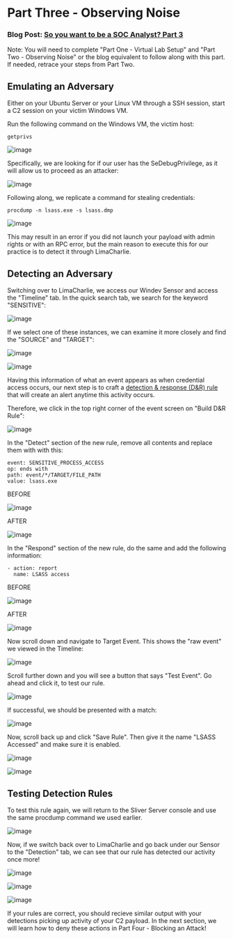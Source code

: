 # Part Three - Observing Noise

### Blog Post: [So you want to be a SOC Analyst? Part 3](https://blog.ecapuano.com/p/so-you-want-to-be-a-soc-analyst-part-77e)

Note: You will need to complete "Part One - Virtual Lab Setup" and "Part Two - Observing Noise" or the blog equivalent to follow along with this part. If needed, retrace your steps from Part Two. 

## Emulating an Adversary

Either on your Ubuntu Server or your Linux VM through a SSH session, start a C2 session on your victim Windows VM.

Run the following command on the Windows VM, the victim host: 
```
getprivs
```

![image](https://github.com/Virtual-Watcher/SOC-Analyst-Walkthrough/assets/171607952/d51ea939-241f-497e-83c2-7c213ee91b32)

Specifically, we are looking for if our user has the SeDebugPrivilege, as it will allow us to proceed as an attacker:

![image](https://github.com/Virtual-Watcher/SOC-Analyst-Walkthrough/assets/171607952/0494712f-6f96-43a7-8be9-11b06ad7e1fe)

Following along, we replicate a command for stealing credentials:
```
procdump -n lsass.exe -s lsass.dmp
```

![image](https://github.com/Virtual-Watcher/SOC-Analyst-Walkthrough/assets/171607952/307e23e9-d268-46c5-a6af-69c5492bc1e8)

This may result in an error if you did not launch your payload with admin rights or with an RPC error, but the main reason to execute this for our practice is to detect it through LimaCharlie. 


## Detecting an Adversary 

Switching over to LimaCharlie, we access our Windev Sensor and access the "Timeline" tab. In the quick search tab, we search for the keyword "SENSITIVE":

![image](https://github.com/Virtual-Watcher/SOC-Analyst-Walkthrough/assets/171607952/14cd3114-da2f-4b1b-9e78-ef3f64012f7c)

If we select one of these instances, we can examine it more closely and find the "SOURCE" and "TARGET":

![image](https://github.com/Virtual-Watcher/SOC-Analyst-Walkthrough/assets/171607952/1f9ed7cd-74dd-406f-ba0c-4a1f2b56f49c)

![image](https://github.com/Virtual-Watcher/SOC-Analyst-Walkthrough/assets/171607952/4e500e28-bc1c-4f94-bab7-8f2633914091)

Having this information of what an event appears as when credential access occurs, our next step is to craft a [detection & response (D&R) rule](https://docs.limacharlie.io/docs/detection-and-response) that will create an alert anytime this activity occurs.

Therefore, we click in the top right corner of the event screen on "Build D&R Rule":

![image](https://github.com/Virtual-Watcher/SOC-Analyst-Walkthrough/assets/171607952/28aac770-f120-45a9-9ce8-005d8d71f844)

In the "Detect" section of the new rule, remove all contents and replace them with with this:
```
event: SENSITIVE_PROCESS_ACCESS
op: ends with
path: event/*/TARGET/FILE_PATH
value: lsass.exe
```

BEFORE

![image](https://github.com/Virtual-Watcher/SOC-Analyst-Walkthrough/assets/171607952/da4eb609-6f32-4f1f-8e5e-39caf2061745)


AFTER

![image](https://github.com/Virtual-Watcher/SOC-Analyst-Walkthrough/assets/171607952/ccbb8abf-e961-4815-9fd3-fc54a8f527c2)

In the "Respond" section of the new rule, do the same and add the following information:
```
- action: report
  name: LSASS access
```

BEFORE

![image](https://github.com/Virtual-Watcher/SOC-Analyst-Walkthrough/assets/171607952/0ebc0cf1-f795-4cf6-b9d9-620a34d7f0eb)

AFTER

![image](https://github.com/Virtual-Watcher/SOC-Analyst-Walkthrough/assets/171607952/c0431eac-0bf2-4829-ba2a-c412f1e29261)

Now scroll down and navigate to Target Event. This shows the "raw event" we viewed in the Timeline:

![image](https://github.com/Virtual-Watcher/SOC-Analyst-Walkthrough/assets/171607952/81d48c0d-9bff-432a-87c7-1bcb9f151862)

Scroll further down and you will see a button that says "Test Event". Go ahead and click it, to test our rule. 

![image](https://github.com/Virtual-Watcher/SOC-Analyst-Walkthrough/assets/171607952/a933dfa8-7d95-482b-bbd1-5206554ba6c2)

If successful, we should be presented with a match:

![image](https://github.com/Virtual-Watcher/SOC-Analyst-Walkthrough/assets/171607952/6a639eaa-c77c-4fe7-900d-5e4f8c0c1472)

Now, scroll back up and click "Save Rule". Then give it the name "LSASS Accessed" and make sure it is enabled. 

![image](https://github.com/Virtual-Watcher/SOC-Analyst-Walkthrough/assets/171607952/7099a5ae-047e-4a00-a6d2-8e5531848714)

![image](https://github.com/Virtual-Watcher/SOC-Analyst-Walkthrough/assets/171607952/778c5708-68be-4a9f-803d-edc8e5dec772)

## Testing Detection Rules

To test this rule again, we will return to the Sliver Server console and use the same procdump command we used earlier. 

![image](https://github.com/Virtual-Watcher/SOC-Analyst-Walkthrough/assets/171607952/2b3a5260-84fa-4f9f-a698-c7f018179abe)

Now, if we switch back over to LimaCharlie and go back under our Sensor to the "Detection" tab, we can see that our rule has detected our activity once more!

![image](https://github.com/Virtual-Watcher/SOC-Analyst-Walkthrough/assets/171607952/b4d26244-1ff5-4704-bc70-f4dcfc67fb3e)

![image](https://github.com/Virtual-Watcher/SOC-Analyst-Walkthrough/assets/171607952/19237150-6fb7-42d3-97b6-642d333ab261)

![image](https://github.com/Virtual-Watcher/SOC-Analyst-Walkthrough/assets/171607952/92e9b71f-448a-4df7-af4a-93a5d8f6af58)

If your rules are correct, you should recieve similar output with your detections picking up activity of your C2 payload. In the next section, we will learn how to deny these actions in Part Four - Blocking an Attack!
